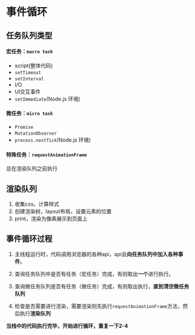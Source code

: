 # 事件循环

## 任务队列类型

#### 宏任务：`macro task`
- script(整体代码)
- `setTimeout`
- `setInterval`
- I/O
- UI交互事件
- `setImmediate`(Node.js 环境)
		
#### 微任务：`micro task`
- `Promise`
- `MutationObserver`
- `process.nextTick`(Node.js 环境)

#### 特殊任务：`requestAnimationFrame`
  总在渲染队列之前执行
	
## 渲染队列
1. 收集css，计算样式
2. 创建渲染树，layout布局，设置元素的位置
3. print，渲染为像素展示到页面上


## 事件循环过程

1. 主线程运行时，代码调用浏览器的各种api，api会**向任务队列中加入各种事件**。

2. 查询任务队列中是否有任务（宏任务）完成，有则取出**一个**进行执行。

3. 查询微任务队列是否有任务（微任务）完成，有则取出执行，**直到清空微任务队列**

4. 检查是否需要进行渲染，需要渲染则先执行`requestAnimationFrame`方法，然后执行**渲染队列**

**当栈中的代码执行完毕，开始进行循环，重复一下2-4**